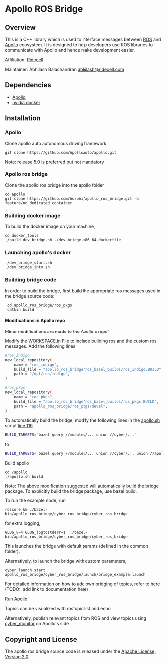 # Apollo ROS Bridge


## Overview

This is a C++ library which is used to interface messages between [ROS](http://http://www.ros.org/ "ROS")  and [Apollo](https://github.com/ApolloAuto/apollo "Apollo") ecosystem. It is designed to help developers use ROS libraries to communicate with Apollo and hence make development easier. 

Affiliation:  [Ridecell](http://auro.ai/ "Ridecell")

Maintainer: Abhilash Balachandran abhilash@ridecell.com

## Dependencies

- [Apollo ](https://github.com/ApolloAuto/apollo "Apollo")
- [nvidia docker ](https://github.com/NVIDIA/nvidia-docker "nvidia docker ")

## Installation

### Apollo
Clone apollo auto autonomous driving framework 
```
git clone https://github.com/ApolloAuto/apollo.git
```
Note: release 5.0 is preferred but not mandatory

### Apollo ros bridge
Clone the apollo ros bridge into the apollo folder
```
cd apollo
git clone https://github.com/AuroAi/apollo_ros_bridge.git -b feature/no_dedicated_container
```

### Building docker image

To build the docker image on your machine, 

    cd docker_tools
    ./build_dev_bridge.sh ./dev_bridge.x86_64.dockerfile

### Launching apollo's docker

```
./dev_bridge_start.sh
./dev_bridge_into.sh
```

### Building bridge code

In order to build the bridge, first build the appropriate ros messages used in the bridge source code:

     cd apollo_ros_bridge/ros_pkgs
     catkin build

#### Modifications in Apollo repo

Minor modifications are made to the Apollo's repo'

Modify the [WORKSPACE.in](https://github.com/ApolloAuto/apollo/blob/r5.0.0/WORKSPACE.in "WORKSPACE.in") File to include building ros and the custom ros messages. Add the following lines

```bash
#ros_indigo
new_local_repository(
    name = "ros_indigo",
    build_file = "apollo_ros_bridge/ros_bazel_builds/ros_indigo.BUILD",
    path = "/opt/ros/indigo",
)

#ros_pkgs
new_local_repository(
    name = "ros_pkgs",
    build_file = "apollo_ros_bridge/ros_bazel_builds/ros_pkgs.BUILD",
    path = "apollo_ros_bridge/ros_pkgs/devel",
)
```

To automatically build the bridge, modify the following lines in the [apollo.sh](https://github.com/ApolloAuto/apollo/blob/r5.0.0/apollo.sh "apollo.sh") script [line 119](https://github.com/ApolloAuto/apollo/blob/2e8ad6fecb323915eeb74efa05cfd1647d6c6138/apollo.sh#L119 "line 119")

```bash
BUILD_TARGETS=`bazel query //modules/... union //cyber/...`
```
to

```bash
BUILD_TARGETS=`bazel query //modules/... union //cyber/... union //apollo_ros_bridge/cyber_ros_bridge/...`
```

Build apollo
```
cd /apollo 
./apollo.sh build
```

Note: The above modification suggested will automatically build the bridge package. To explicitly build the bridge package, use bazel build.


To run the example node, run

    roscore && ./bazel-bin/apollo_ros_bridge/cyber_ros_bridge/cyber_ros_bridge

for extra logging,

    GLOG_v=4 GLOG_logtostderr=1  ./bazel-bin/apollo_ros_bridge/cyber_ros_bridge/cyber_ros_bridge

This launches the bridge with default params (defined in the common folder).

Alternatively, to launch the bridge with custom parameters,

    cyber_launch start apollo_ros_bridge/cyber_ros_bridge/launch/bridge_example.launch

For detailed information on how to add own bridging of topics, refer to here (TODO:: add link to documentation here)

Run [Apollo ](https://github.com/ApolloAuto/apollo/blob/master/docs/quickstart/apollo_3_5_quick_start.md "Apollo ")

Topics can be visualized with rostopic list and echo

Alternatively, publish relevant topics from ROS and view topics using [cyber_monitor](https://github.com/ApolloAuto/apollo/blob/master/docs/cyber/CyberRT_Developer_Tools.md "cyber_monitor") on Apollo's side

## Copyright and License

The apollo ros bridge source code is released under the [Apache License, Version 2.0](https://www.apache.org/licenses/LICENSE-2.0 "Apache License, Version 2.0")


